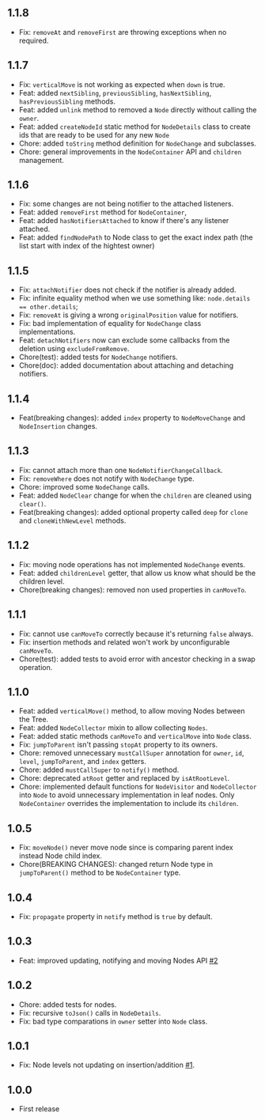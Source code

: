 ## 1.1.8

* Fix: `removeAt` and `removeFirst` are throwing exceptions when no required.

## 1.1.7

* Fix: `verticalMove` is not working as expected when `down` is true.
* Feat: added `nextSibling`, `previousSibling`, `hasNextSibling`, `hasPreviousSibling` methods.
* Feat: added `unlink` method to removed a `Node` directly without calling the `owner`.
* Feat: added `createNodeId` static method for `NodeDetails` class to create ids that are ready to be used for any new `Node`
* Chore: added `toString` method definition for `NodeChange` and subclasses.
* Chore: general improvements in the `NodeContainer` API and `children` management.

## 1.1.6

* Fix: some changes are not being notifier to the attached listeners.
* Feat: added `removeFirst` method for `NodeContainer`, 
* Feat: added `hasNotifiersAttached` to know if there's any listener attached.
* Feat: added `findNodePath` to Node class to get the exact index path (the list start with index of the hightest owner)

## 1.1.5

* Fix: `attachNotifier` does not check if the notifier is already added.
* Fix: infinite equality method when we use something like: `node.details == other.details`;
* Fix: `removeAt` is giving a wrong `originalPosition` value for notifiers.
* Fix: bad implementation of equality for `NodeChange` class implementations.
* Feat: `detachNotifiers` now can exclude some callbacks from the deletion using `excludeFromRemove`.
* Chore(test): added tests for `NodeChange` notifiers.
* Chore(doc): added documentation about attaching and detaching notifiers.

## 1.1.4

* Feat(breaking changes): added `index` property to `NodeMoveChange` and `NodeInsertion` changes.

## 1.1.3

* Fix: cannot attach more than one `NodeNotifierChangeCallback`.
* Fix: `removeWhere` does not notify with `NodeChange` type.
* Chore: improved some `NodeChange` calls.
* Feat: added `NodeClear` change for when the `children` are cleaned using `clear()`.
* Feat(breaking changes): added optional property called `deep` for `clone` and `cloneWithNewLevel` methods.

## 1.1.2

* Fix: moving node operations has not implemented `NodeChange` events.
* Feat: added `childrenLevel` getter, that allow us know what should be the children level.
* Chore(breaking changes): removed non used properties in `canMoveTo`.

## 1.1.1

* Fix: cannot use `canMoveTo` correctly because it's returning `false` always.
* Fix: insertion methods and related won't work by unconfigurable `canMoveTo`.
* Chore(test): added tests to avoid error with ancestor checking in a swap operation.

## 1.1.0

* Feat: added `verticalMove()` method, to allow moving Nodes between the Tree.
* Feat: added `NodeCollector` mixin to allow collecting `Nodes`.
* Feat: added static methods `canMoveTo` and `verticalMove` into `Node` class.
* Fix: `jumpToParent` isn't passing `stopAt` property to its owners.
* Chore: removed unnecessary `mustCallSuper` annotation for `owner`, `id`, `level`, `jumpToParent`, and `index` getters.
* Chore: added `mustCallSuper` to `notify()` method.
* Chore: deprecated `atRoot` getter and replaced by `isAtRootLevel`.
* Chore: implemented default functions for `NodeVisitor` and `NodeCollector` into `Node` to avoid unnecessary implementation in leaf nodes. Only `NodeContainer` overrides the implementation to include its `children`. 

## 1.0.5

* Fix: `moveNode()` never move node since is comparing parent index instead Node child index.
* Chore(BREAKING CHANGES): changed return Node type in `jumpToParent()` method to be `NodeContainer` type.

## 1.0.4

* Fix: `propagate` property in `notify` method is `true` by default.

## 1.0.3

* Feat: improved updating, notifying and moving Nodes API [#2](https://github.com/Novident/novident-nodes/pull/2)

## 1.0.2

* Chore: added tests for nodes.
* Fix: recursive `toJson()` calls in `NodeDetails`.
* Fix: bad type comparations in `owner` setter into `Node` class.

## 1.0.1

* Fix: Node levels not updating on insertion/addition [#1](https://github.com/Novident/novident-nodes/pull/1).

## 1.0.0

* First release
